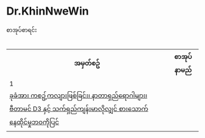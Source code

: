 # Dr.KhinNweWin
<htmll>
<head>
စာအုပ်စာရင်း
</head>
<body>
<br/>
<table>
<tr><th>အမှတ်စဥ်</th><th>စာအုပ် နာမည်</th></tr>
<tr><td>1</td><tr><td><a target="_blank" href="https://github.com/MayGroupMyanmar/Dr.KhinNweWin/blob/main/Book%201%20-%20Vitamin%20D3.pdf">ခုခံအား ကစဥ့်ကလျားဖြစ်ခြင်း၊ နာတာရှည်ရောဂါများ၊ ဗီတာမင် D3 နှင့် သက်ရှည်ကျန်းမာလိုလျှင် စားသောက်နေထိုင်မှုဘဝကိုပြင်</a></td></tr>
<br/>

</table>
</body>
</html>

